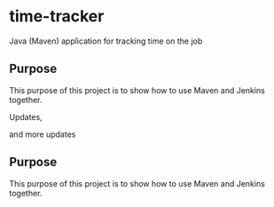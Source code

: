 # time-tracker
Java (Maven) application for tracking time on the job

## Purpose

This purpose of this project is to show how to use Maven and Jenkins together.

Updates, 

and more updates
## Purpose

This purpose of this project is to show how to use Maven and Jenkins together.
